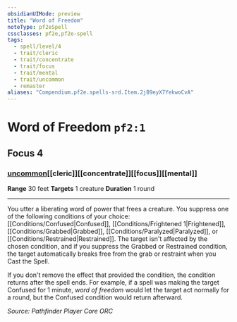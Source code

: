 ```yaml
---
obsidianUIMode: preview
title: "Word of Freedom"
noteType: pf2eSpell
cssclasses: pf2e,pf2e-spell
tags:
  - spell/level/4
  - trait/cleric
  - trait/concentrate
  - trait/focus
  - trait/mental
  - trait/uncommon
  - remaster
aliases: "Compendium.pf2e.spells-srd.Item.2jB9eyX7YekwoCvA" 
---
```

# Word of Freedom  `pf2:1`  
## Focus 4
### [uncommon](uncommon "Uncommon Rarity Trait")[[cleric]][[concentrate]][[focus]][[mental]]

**Range** 30 feet
**Targets** 1 creature
**Duration** 1 round
* * * 
You utter a liberating word of power that frees a creature. You suppress one of the following conditions of your choice: [[Conditions/Confused|Confused]], [[Conditions/Frightened 1|Frightened]], [[Conditions/Grabbed|Grabbed]], [[Conditions/Paralyzed|Paralyzed]], or [[Conditions/Restrained|Restrained]]. The target isn't affected by the chosen condition, and if you suppress the Grabbed or Restrained condition, the target automatically breaks free from the grab or restraint when you Cast the Spell.

If you don't remove the effect that provided the condition, the condition returns after the spell ends. For example, if a spell was making the target Confused for 1 minute, _word of freedom_ would let the target act normally for a round, but the Confused condition would return afterward.

*Source: Pathfinder Player Core*
*ORC*